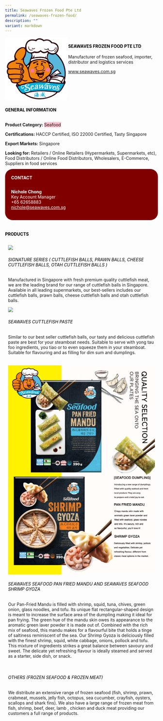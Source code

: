 ```yaml
---
title: Seawaves Frozen Food Pte Ltd
permalink: /seawaves-frozen-food/
description: ""
variant: markdown
---
```

<div class="flex-paragraph"> 
<p style="text-transform: uppercase"> 
</p>
<div class="flex-paragraph"> 
<p style="text-transform: uppercase">
</p>
</div> 
<div class="flex-container" style="display: flex; flex-wrap: wrap;"> 
<div class="card sgds" style="flex: 1 1 40%; display: block;">
<img src="/images/seawaves_logo.png">
</div> 
<div class="card-sgds" style="flex: 1 1 58%; display: block; margin-left: 3px"> 
<h4 style="text-transform: uppercase; color: black;">
<b>SEAWAVES FROZEN FOOD PTE LTD
</b>
</h4> 
<p>Manufacturer of frozen seafood, importer, distributor and logistics services
</p> 
<p>
<a href="https://www.seawaves.com.sg/" target="_blank">www.seawaves.com.sg
</a>
</p> 
</div> 
</div> 
<h4 style="text-transform: uppercase; color: black;">
<b>General Information
</b>
</h4> 
<div class="flex-container" style="display: flex; flex-wrap: wrap;"> 
<div class="card sgds" style="flex: 1 1 65%; display: block; align-self: stretch"> 
<div class="flex-paragraph"> 
<p>
<b>Product Category: 
</b>
<span style="background-color: pink; border-radius: 10 px;">Seafood
</span>
</p> 
<p>
<b>Certifications: 
</b>HACCP Certified, ISO 22000 Certified, Tasty Singapore
</p> 
<p>
<b>Export Markets: 
</b>Singapore
</p> 
<p style="margin-bottom: 10px;">
<b>Looking for: 
</b>Retailers / Online Retailers (Hypermarkets, Supermarkets, etc), Food Distributors / Online Food Distributors, Wholesalers, E-Commerce, Suppliers in food services
</p> 
</div> 
</div> 
<div class="card sgds" style="flex: 1 1 35%; padding: 10px; display: block; background-color: maroon; border-radius: 25px; align-self: center;"> 
<h4 style="color: white; margin-top: 10px; margin-left: 10px;">CONTACT
</h4> 
<div class="flex-paragraph"> 
<p style="padding: 10px; color: white;">
<b>Nichole Chong
</b>
<br>Key Account Manager
<br>+65 62658883
<br>
<a href="mailto:nichole@seawaves.com.sg" style="color: white;">nichole@seawaves.com.sg
</a>
</p> 
</div> 
</div> 
</div> 
<br> 
<h4 style="text-transform: uppercase; color: black;">
<b>products
</b>
</h4> 
<div style="display: flex; flex-wrap: wrap;"> 
<div class="card sgds" style="flex: 1 1 47%; margin: 10px; display: block;"> 
<div class="flex-image" style="display: block;">
<img src="/images/seawaves_product1.jpg">
</div> 
<div class="flex-paragraph"> 
<h6 style="text-transform: uppercase; color: black;">Signature Series ( Cuttlefish Balls, Prawn Balls, Cheese Cuttlefish Balls, Otah Cuttlefish Balls )
</h6> 
<p>Manufactured in Singapore with fresh premium quality cuttlefish meat, we are the leading brand for our range of cuttlefish balls in Singapore. Available in all leading supermarkets, our best-sellers includes our cuttlefish balls, prawn balls, cheese cuttlefish balls and otah cuttlefish balls.
</p>
<div class="card sgds" style="flex: 1 1 47%; margin: 10px; display: block;"> 
<div class="flex-image" style="display: block;">
</div> 
</div> 
<img src="</images/seawaves_product3.jpg">
</div> 
<div class="flex-paragraph"> 
<h6 style="text-transform: uppercase; color: black;">Seawaves CuttleFish Paste
</h6> 
<p>Similar to our best seller cuttlefish balls, our tasty and delicious cuttlefish paste are best for your steamboat needs. Suitable to serve with yong tau foo ingredients, you tiao or to even squeeze them in your steamboat. Suitable for flavouring and as filling for dim sum and dumplings.
</p>
</div> 
</div> 
<div class="card sgds" style="flex: 1 1 47%; margin: 10px; display: block;"> 
<div class="flex-image" style="display: block;">
<img src="/images/seawaves-gyoza.png">
</div> 
<div class="flex-paragraph"> 
<h6 style="text-transform: uppercase; color: black;">Seawaves Seafood Pan Fried Mandu and Seawaves Seafood Shrimp Gyoza
</h6> 
<p>Our Pan-Fried Mandu is filled with shrimp, squid, tuna, chives, green onion, glass noodles, and tofu. Its unique flat rectangular-shaped design is meant to increase the surface area of the dumpling making it ideal for pan frying. The green hue of the mandu skin owes its appearance to the aromatic green laver powder it is made out of. Combined with the rich mix of seafood, this mandu makes for a flavourful bite that holds a tinge of saltiness reminiscent of the sea. Our Shrimp Gyoza is deliciously filled with the finest shrimp, squid, white cabbage, onions, pollock and tofu. This mixture of ingredients strikes a great balance between savoury and sweet. The delicate yet refreshing flavour is ideally steamed and served as a starter, side dish, or snack.
</p>
</div> 
</div> 
<div class="card sgds" style="flex: 1 1 47%; margin: 10px; display: block;"> 
<div class="flex-paragraph"> 
<h6 style="text-transform: uppercase; color: black;">Others (Frozen Seafood &amp; Frozen Meat)
</h6> 
<p>We distribute an extensive range of frozen seafood (fish, shrimp, prawn, crabmeat, mussels, jelly fish, octopus, sea cucumber, crayfish, oysters, scallops and shark fins). We also have a large range of frozen meat from fish, shrimp, beef, deer, lamb , chicken and duck meat providing our customers a full range of products.
</p>
</div> 
</div> 
</div> 
</div>